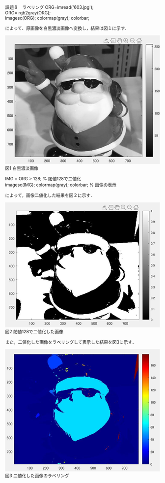 課題８　ラベリング
ORG=imread('603.jpg');  
ORG= rgb2gray(ORG);  
imagesc(ORG); colormap(gray); colorbar;  

によって、原画像を白黒濃淡画像へ変換し，結果は図１に示す．　

![原画像](https://github.com/hongyuting2017/image_processing/blob/master/image/kadai8-1.jpg)  
図1 白黒濃淡画像  

IMG = ORG > 128; % 閾値128で二値化   
imagesc(IMG); colormap(gray); colorbar; % 画像の表示  

によって，画像二値化した結果を図２に示す．  

![原画像](https://github.com/hongyuting2017/image_processing/blob/master/image/kadai8-2.jpg)  
図2  閾値128で二値化した画像 

また，二値化した画像をラベリングして表示した結果を図3に示す．  

![原画像](https://github.com/hongyuting2017/image_processing/blob/master/image/kadai8-3.jpg)  
図3  二値化した画像のラベリング 

